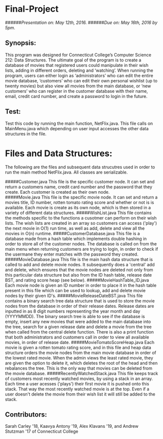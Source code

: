 # Final-Project
######*Presentation on: May 12th, 2016.*
######*Due on: May 16th, 2016 by 5pm.*

## Synopsis:
This program was designed for Connecticut College’s Computer Science 212: Data Structures. 
The ultimate goal of the program is to create a database of movies that registered users could manipulate in their wish lists, 
adding in different orders, deleting and ‘watching’.  When running the program, users can either login as 
‘administrators’ who can edit the entire movie database, ‘customers’ who can edit their own personal wishlist (up to twenty movies) 
but also view all movies from the main database, or ‘new customers’ who can register in the customer database with their name, email, 
credit card number, and create a password to login in the future. 

## Test:
Test this code by running the main function, NetFlix.java. 
This file calls on MainMenu.java which depending on user input accesses the other data structures in the file. 

# Files and Data Structures:
The following are the files and subsequent data strucutres used in order to run the main method NetFlix.java. All classes are serializable. 

#####Customer.java
This file is the specific customer node. It can set and return a customers name, credit card number and the password that they create. Each customer is created as their own node.  
#####Movie.java
This file is the specific movie node. It can set and return a movies title, ID number, rotten tomato rating score and whether or not is is available. Each movie is create as its own node, which is then stored in a variety of different data structures. 
#####WishList.java
This file contains the methods specific to the functions a cusotmer can perform on their wish lists. The wish lists are created in an array so customers can access ('play') the next movie in O(1) run time, as well as add, delete and view all the movies in O(n) runtime. 
#####CustomerDatabase.java
This file is a database made from a hash table which implements double hashing in order to store all of the customer nodes. The database is called on from the main menu when returning customers are trying to login, in order to check if the usermane they enter matches with the password they created. 
#####MovieDatabase.java
This file is the main hash data structure that is called to add and delete movie nodes. It subsequently does a 'central' add and delete, which ensures that the movie nodes are deleted not only from this particular data structure but also from the ID hash table, release date BST, and rating score heap (see below). 
#####MovieHashTable_ID.java
Each movie node is given an ID number in order to place it in the hash table present in this file which can be used to lookup, add and delete movie nodes by their given ID's. 
#####MovieReleaseDateBST.java
This file contains a binary search tree data structure that is used to store the movie nodes from the database in order of their release dates. Release dates are inputted in as 8 digit numbers representing the year month and day (YYYYMMDD). The binary search tree is able to see if the database is empty, insert any new movies that were added to the main database into the tree, search for a given release date and delete a movie from the tree when called from the central delete function. There is also a print function that both administrators and customers call in order to view all available movies, in order of release date. 
#####MovieTomatoScoreHeap.java
Each movie is given a rotten tomato rating score, and in this file and heap data structure orders the movie nodes from the main movie database in order of the lowest rated movie. When the admin views the least rated movie, they are given the option to delete it, which deletes the root of the head and then rebalances the tree. This is the only way that movies can be deleted from the movie database. 
#####RecentlyWatchedStack.java
This file keeps track of customers most recently watched movies, by using a stack in an array. Each time a user acesses ('plays') their first movie it is pushed onto this stack. That way the most recently watched movie is at the top. Even if a user doesn't delete the movie from their wish list it will still be added to the stack. 


## Contributors:
Sarah Carley '18, Kaavya Antony '19, Alex Klavans '19, and Andrew Stutzman '17 of Connecticut College
